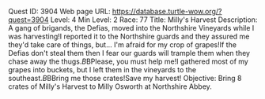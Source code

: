 Quest ID: 3904
Web page URL: https://database.turtle-wow.org/?quest=3904
Level: 4
Min Level: 2
Race: 77
Title: Milly's Harvest
Description: A gang of brigands, the Defias, moved into the Northshire Vineyards while I was harvesting!I reported it to the Northshire guards and they assured me they'd take care of things, but... I'm afraid for my crop of grapes!If the Defias don't steal them then I fear our guards will trample them when they chase away the thugs.$B$BPlease, you must help me!I gathered most of my grapes into buckets, but I left them in the vineyards to the southeast.$B$BBring me those crates!Save my harvest!
Objective: Bring 8 crates of Milly's Harvest to Milly Osworth at Northshire Abbey.
